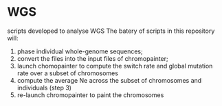# WGS
scripts developed to analyse WGS 
The batery of scripts in this repository will:
1) phase individual whole-genome sequences;
2) convert the files into the input files of chromopainter;
3) launch chomopainter to compute the switch rate and global mutation rate over a subset of chromosomes
4) compute the average Ne across the subset of chromosomes and individuals (step 3)
5) re-launch chromopainter to paint the chromosomes

